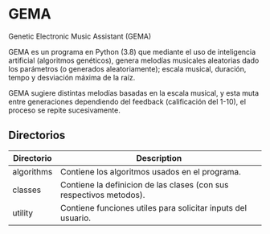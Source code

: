 
# GEMA
Genetic Electronic Music Assistant (GEMA)

GEMA es un programa en Python (3.8) que mediante el uso de inteligencia artificial (algoritmos genéticos), genera melodías musicales aleatorias dado los parámetros (o generados aleatoriamente); escala musical, duración, tempo y desviación máxima de la raíz. 

GEMA sugiere distintas melodías basadas en la escala musical, y esta muta entre generaciones dependiendo del feedback (calificación del 1-10), el proceso se repite sucesivamente.

## Directorios

|Directorio| Description |
|--|--|
| algorithms | Contiene los algoritmos usados en el programa. |
| classes | Contiene la definicion de las clases (con sus respectivos metodos).
| utility | Contiene funciones utiles para solicitar inputs del usuario.
